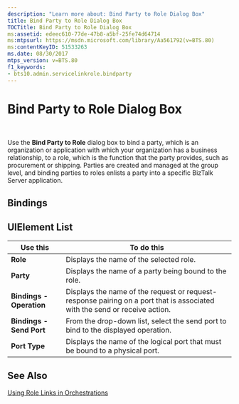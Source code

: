 ```yaml
---
description: "Learn more about: Bind Party to Role Dialog Box"
title: Bind Party to Role Dialog Box
TOCTitle: Bind Party to Role Dialog Box
ms:assetid: edeec610-77de-47b8-a5bf-25fe74d64714
ms:mtpsurl: https://msdn.microsoft.com/library/Aa561792(v=BTS.80)
ms:contentKeyID: 51533263
ms.date: 08/30/2017
mtps_version: v=BTS.80
f1_keywords:
- bts10.admin.servicelinkrole.bindparty
---
```


# Bind Party to Role Dialog Box

 

Use the **Bind Party to Role** dialog box to bind a party, which is an organization or application with which your organization has a business relationship, to a role, which is the function that the party provides, such as procurement or shipping. Parties are created and managed at the group level, and binding parties to roles enlists a party into a specific BizTalk Server application.

## Bindings

## UIElement List

<table>
<thead>
<tr class="header">
<th>Use this</th>
<th>To do this</th>
</tr>
</thead>
<tbody>
<tr class="odd">
<td><strong>Role</strong></td>
<td>Displays the name of the selected role.</td>
</tr>
<tr class="even">
<td><strong>Party</strong></td>
<td>Displays the name of a party being bound to the role.</td>
</tr>
<tr class="odd">
<td><strong>Bindings - Operation</strong></td>
<td>Displays the name of the request or request-response pairing on a port that is associated with the send or receive action.</td>
</tr>
<tr class="even">
<td><strong>Bindings - Send Port</strong></td>
<td>From the drop-down list, select the send port to bind to the displayed operation.</td>
</tr>
<tr class="odd">
<td><strong>Port Type</strong></td>
<td>Displays the name of the logical port that must be bound to a physical port.</td>
</tr>
</tbody>
</table>


## See Also

[Using Role Links in Orchestrations](https://msdn.microsoft.com/library/aa547316\(v=bts.80\))

